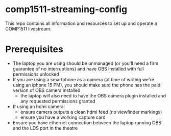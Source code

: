 # comp1511-streaming-config
This repo contains all information and resources to set up and operate a COMP1511 livestream. 

# Prerequisites
- The laptop you are using should be unmanaged (or you'll need a firm guarantee of no interruptions) and have OBS installed with full permissions unlocked
- If you are using a smartphone as a camera (at time of writing we're using an iphone 15 PM), you should make sure the phone has the paid version of OBS camera installed
  - the laptop will also need to have the OBS camera plugin installed and any requested permissions granted
- If using an hdmi camera:
  - ensure camera outputs a clean hdmi feed (no viewfinder markings)
  - ensure you have a working capture card
- Ensure you have ethernet connection between the laptop running OBS and the LDS port in the theatre

